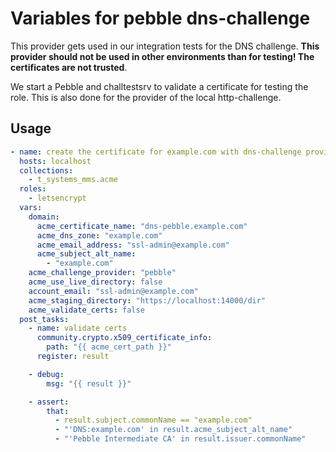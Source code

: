 # Variables for pebble dns-challenge

This provider gets used in our integration tests for the DNS challenge.
**This provider should not be used in other environments than for testing!
The certificates are not trusted**.

We start a Pebble and challtestsrv to validate a certificate for testing the role.
This is also done for the provider of the local http-challenge.

## Usage

```yaml
- name: create the certificate for example.com with dns-challenge provider "pebble"
  hosts: localhost
  collections:
    - t_systems_mms.acme
  roles:
    - letsencrypt
  vars:
    domain:
      acme_certificate_name: "dns-pebble.example.com"
      acme_dns_zone: "example.com"
      acme_email_address: "ssl-admin@example.com"
      acme_subject_alt_name:
        - "example.com"
    acme_challenge_provider: "pebble"
    acme_use_live_directory: false
    account_email: "ssl-admin@example.com"
    acme_staging_directory: "https://localhost:14000/dir"
    acme_validate_certs: false
  post_tasks:
    - name: validate certs
      community.crypto.x509_certificate_info:
        path: "{{ acme_cert_path }}"
      register: result

    - debug:
        msg: "{{ result }}"

    - assert:
        that:
          - result.subject.commonName == "example.com"
          - "'DNS:example.com' in result.acme_subject_alt_name"
          - "'Pebble Intermediate CA' in result.issuer.commonName"
```
